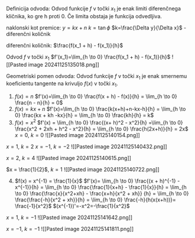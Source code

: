 Definicija odvoda:
Odvod funkcije $f$ v točki $x_1$ je enak limiti diferenčnega kličnika, ko gre h proti 0.
Če limita obstaja je funkcija odvedljiva.

naklonski kot premice:
$y=kx+n$
$k = \tan \phi$
$k=\frac{\Delta y}{\Delta x}$ - diferenčni količnik

diferenčni količnik:
$\frac{f(x_1 + h) - f(x_1)}{h}$

Odvod $f$ v točki $x_1$
$f'(x_1)=\lim_{h \to 0} \frac{f(x_1 + h) - f(x_1)}{h}$
![[Pasted image 20241125135018.png]]

Geometriski pomen odvoda:
Odvod funkcije $f$ v točki $x_1$ je enak smernemu koeficientu tangente na krivuljo $f(x)$ v točki $x_1$.

1. $f(x)=n$
$f'(x)=\lim_{h \to 0} \frac{f(x + h) - f(x)}{h} = \lim_{h \to 0} \frac{n - n}{h} = 0$
2. $f(x)=kx+n$
$f'(x)=\lim_{h \to 0} \frac{k(x+h)+n-kx-h}{h} = \lim_{h \to 0} \frac{kx + kh -kx}{h} = \lim_{h \to 0} \frac{kh}{h} = k$
3. $f(x) = x^2$
$f'(x) = \lim_{h \to 0} \frac{(x+ h)^2 - x^2}{h} =\lim_{h \to 0} \frac{x^2 + 2xh + h^2 - x^2}{h} = \lim_{h \to 0} \frac{h(2x+h)}{h} = 2x$
$x=0$, $k=0$
![[Pasted image 20241125140154.png]]

$x = 1$, $k=2$
$x = -1$, $k = -2$
![[Pasted image 20241125140432.png]]

$x = 2$, $k = 4$
![[Pasted image 20241125140615.png]]

$x = \frac{1}{2}$, $k = 1$
![[Pasted image 20241125140722.png]]

4. $f(x) = x^{-1} = \frac{1}{x}$
$f'(x)= \lim_{h \to 0} \frac{(x + h)^{-1} - x^{-1}}{h} = \lim_{h \to 0} \frac{\frac{1}{x+h} - \frac{1}{x}}{h} = \lim_{h \to 0} \frac{\frac{x}{x^2+xh} - \frac{x+h}{x^2 + xh}} {h} = \lim_{h \to 0} \frac{\frac{-h}{x^2 + xh}}{h} = \lim_{h \to 0} \frac{-h}{h(x(x+h))}= \frac{-1}{x^2}$
$(x^{-1})'=-x^2=-\frac{1}{x^2}$

$x = 1$, $k=-1$
![[Pasted image 20241125141642.png]]

$x= -1$, $k = -1$
![[Pasted image 20241125141811.png]]

